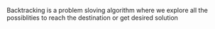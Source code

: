 Backtracking is a problem sloving algorithm where we explore all the possiblities to reach the destination or get desired solution